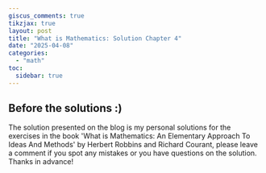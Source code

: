 ```yaml
---
giscus_comments: true
tikzjax: true
layout: post
title: "What is Mathematics: Solution Chapter 4"
date: "2025-04-08"
categories: 
  - "math"
toc:
  sidebar: true
---
```


## Before the solutions :) 
The solution presented on the blog is my personal solutions for the exercises in the book 'What is Mathematics: An Elementary Approach To Ideas And Methods' by Herbert Robbins and Richard Courant,  please leave a comment if you spot any mistakes or you have questions on the solution. Thanks in advance! 

## 
